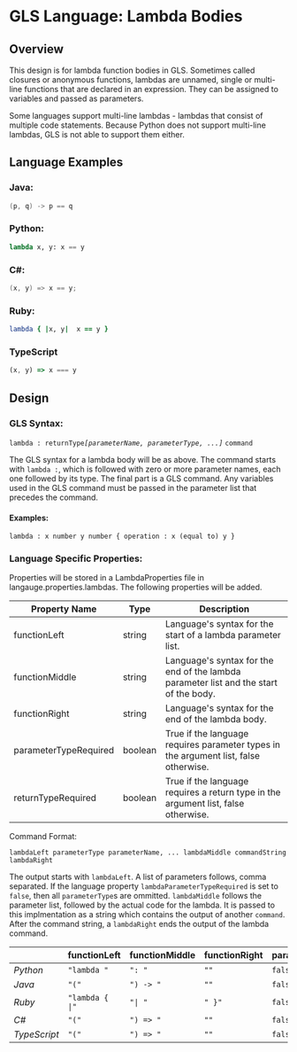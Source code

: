 # GLS Language: Lambda Bodies

## Overview
This design is for lambda function bodies in GLS. Sometimes called closures or anonymous functions, lambdas are unnamed, single or multi-line functions that are declared in an expression. They can be assigned to variables and passed as parameters.

Some languages support multi-line lambdas - lambdas that consist of multiple code statements. Because Python does not support multi-line lambdas, GLS is not able to support them either.

## Language Examples

### Java:  
```Java
(p, q) -> p == q
```

### Python:
```Python
lambda x, y: x == y 
```

### C#:
```C#
(x, y) => x == y;
```

### Ruby:
```Ruby
lambda { |x, y|  x == y }
```

### TypeScript
```TypeScript
(x, y) => x === y
```


## Design

### GLS Syntax:
`lambda : returnType`*`[parameterName, parameterType, ...]`* `command`

The GLS syntax for a lambda body will be as above. The command starts with `lambda :`, which is followed with zero or more parameter names, each one followed by its type. The final part is a GLS command. Any variables used in the GLS command must be passed in the parameter list that precedes the command.

#### Examples:
```
lambda : x number y number { operation : x (equal to) y }
```

### Language Specific Properties:

Properties will be stored in a LambdaProperties file in langauge.properties.lambdas. The following properties will be added.

| Property Name                 | Type    | Description                                                                           |
|-------------------------------|---------|---------------------------------------------------------------------------------------|
| functionLeft                  | string  | Language's syntax for the start of a lambda parameter list.                            |
| functionMiddle                | string  | Language's syntax for the end of the lambda parameter list and the start of the body. |
| functionRight                 | string  | Language's syntax for the end of the lambda body.                                     |
| parameterTypeRequired         | boolean | True if the language requires parameter types in the argument list, false otherwise.  |
| returnTypeRequired            | boolean | True if the language requires a return type in the argument list, false otherwise.  |

Command Format:
```
lambdaLeft parameterType parameterName, ... lambdaMiddle commandString lambdaRight
```

The output starts with `lambdaLeft`. A list of parameters follows, comma separated. If the language property `lambdaParameterTypeRequired` is set to `false`, then all `parameterType`s are ommitted. `lambdaMiddle` follows the parameter list, followed by the actual code for the lambda. It is passed to this implmentation as a string which contains the output of another `command`. After the command string, a `lambdaRight` ends the output of the lambda command. 


|              | functionLeft       | functionMiddle     | functionRight    | parameterTypeRequired | returnTypeRequired |
|--------------|--------------------|--------------------|------------------|-----------------------|--------------------|
| *Python*     |  `"lambda "`       |  `": "`             |  `""`           | `false`               | `false`            |
| *Java*       |  `"("`             |  `") -> "`          |  `""`           | `false`               | `false`            |
| *Ruby*       |  `"lambda { \|"`   |  `"\| "`            |  `" }"`         | `false`               | `false`            |
| *C#*         |  `"("`             |  `") => "`          |  `""`           | `false`               | `false`            |
| *TypeScript* |  `"("`             |  `") => "`          |  `""`           | `false`               | `false`            |
 
[//]: # "Note: if viewing in text editor, the backslashes before | in Ruby are required so that markdown does not think they're part of the table. There is no \\ in the real GLS syntax"